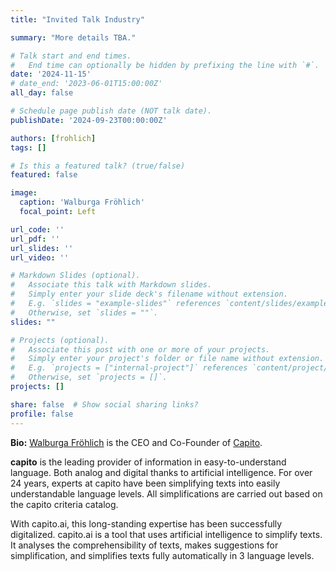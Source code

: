 ```yaml
---
title: "Invited Talk Industry"

summary: "More details TBA."

# Talk start and end times.
#   End time can optionally be hidden by prefixing the line with `#`.
date: '2024-11-15'
# date_end: '2023-06-01T15:00:00Z'
all_day: false

# Schedule page publish date (NOT talk date).
publishDate: '2024-09-23T00:00:00Z'

authors: [frohlich]
tags: []

# Is this a featured talk? (true/false)
featured: false

image:
  caption: 'Walburga Fröhlich'
  focal_point: Left

url_code: ''
url_pdf: ''
url_slides: ''
url_video: ''

# Markdown Slides (optional).
#   Associate this talk with Markdown slides.
#   Simply enter your slide deck's filename without extension.
#   E.g. `slides = "example-slides"` references `content/slides/example-slides.md`.
#   Otherwise, set `slides = ""`.
slides: ""

# Projects (optional).
#   Associate this post with one or more of your projects.
#   Simply enter your project's folder or file name without extension.
#   E.g. `projects = ["internal-project"]` references `content/project/deep-learning/index.md`.
#   Otherwise, set `projects = []`.
projects: []

share: false  # Show social sharing links?
profile: false 
---
```


**Bio:**
[Walburga Fröhlich](https://www.capito.eu/en/walburga-froehlich/) is the CEO and Co-Founder of [Capito](https://www.capito.eu/).

**capito** is the leading provider of information in easy-to-understand language. Both analog and digital thanks to artificial intelligence. For over 24 years, experts at capito have been simplifying texts into easily understandable language levels. All simplifications are carried out based on the capito criteria catalog. 
 
With capito.ai, this long-standing expertise has been successfully digitalized. capito.ai is a tool that uses artificial intelligence to simplify texts. It analyses the comprehensibility of texts, makes suggestions for simplification, and simplifies texts fully automatically in 3 language levels.